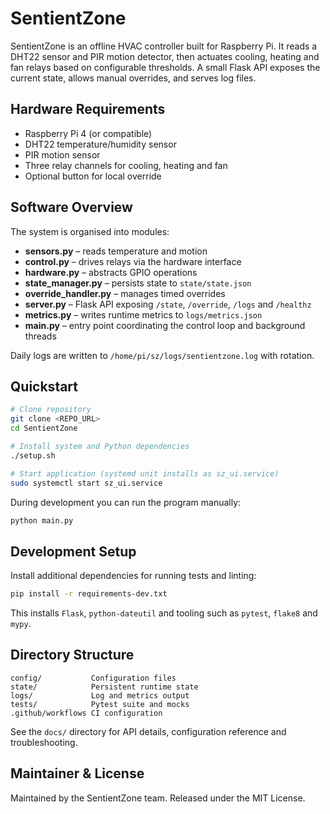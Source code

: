 # SentientZone

SentientZone is an offline HVAC controller built for Raspberry Pi. It reads a DHT22
sensor and PIR motion detector, then actuates cooling, heating and fan relays based
on configurable thresholds. A small Flask API exposes the current state, allows
manual overrides, and serves log files.

## Hardware Requirements

- Raspberry Pi 4 (or compatible)
- DHT22 temperature/humidity sensor
- PIR motion sensor
- Three relay channels for cooling, heating and fan
- Optional button for local override

## Software Overview

The system is organised into modules:

- **sensors.py** – reads temperature and motion
- **control.py** – drives relays via the hardware interface
- **hardware.py** – abstracts GPIO operations
- **state_manager.py** – persists state to `state/state.json`
- **override_handler.py** – manages timed overrides
- **server.py** – Flask API exposing `/state`, `/override`, `/logs` and `/healthz`
- **metrics.py** – writes runtime metrics to `logs/metrics.json`
- **main.py** – entry point coordinating the control loop and background threads

Daily logs are written to `/home/pi/sz/logs/sentientzone.log` with rotation.

## Quickstart

```bash
# Clone repository
git clone <REPO_URL>
cd SentientZone

# Install system and Python dependencies
./setup.sh

# Start application (systemd unit installs as sz_ui.service)
sudo systemctl start sz_ui.service
```

During development you can run the program manually:

```bash
python main.py
```

## Development Setup

Install additional dependencies for running tests and linting:

```bash
pip install -r requirements-dev.txt
```

This installs `Flask`, `python-dateutil` and tooling such as `pytest`, `flake8` and `mypy`.

## Directory Structure

```
config/           Configuration files
state/            Persistent runtime state
logs/             Log and metrics output
tests/            Pytest suite and mocks
.github/workflows CI configuration
```

See the `docs/` directory for API details, configuration reference and troubleshooting.

## Maintainer & License

Maintained by the SentientZone team. Released under the MIT License.
